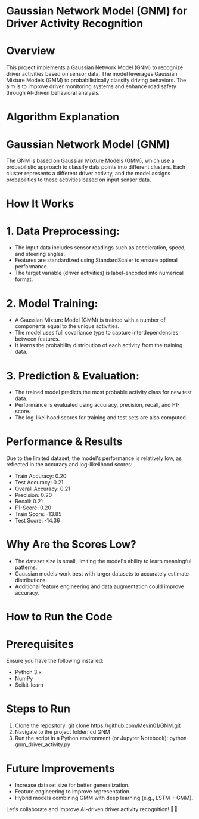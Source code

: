 # Gaussian Network Model (GNM) for Driver Activity Recognition
# Overview
This project implements a Gaussian Network Model (GNM) to recognize driver activities based on sensor data. The model leverages Gaussian Mixture Models (GMM) to probabilistically classify driving behaviors. The aim is to improve driver monitoring systems and enhance road safety through AI-driven behavioral analysis.

# Algorithm Explanation
# Gaussian Network Model (GNM)
The GNM is based on Gaussian Mixture Models (GMM), which use a probabilistic approach to classify data points into different clusters. Each cluster represents a different driver activity, and the model assigns probabilities to these activities based on input sensor data.

# How It Works
# 1. Data Preprocessing:

+ The input data includes sensor readings such as acceleration, speed, and steering angles.
+ Features are standardized using StandardScaler to ensure optimal performance.
+ The target variable (driver activities) is label-encoded into numerical format.
# 2. Model Training:

+ A Gaussian Mixture Model (GMM) is trained with a number of components equal to the unique activities.
+ The model uses full covariance type to capture interdependencies between features.
+ It learns the probability distribution of each activity from the training data.
# 3. Prediction & Evaluation:

+ The trained model predicts the most probable activity class for new test data.
+ Performance is evaluated using accuracy, precision, recall, and F1-score.
+ The log-likelihood scores for training and test sets are also computed.
# Performance & Results
Due to the limited dataset, the model's performance is relatively low, as reflected in the accuracy and log-likelihood scores:

+ Train Accuracy: 0.20
+ Test Accuracy: 0.21
+ Overall Accuracy: 0.21
+ Precision: 0.20
+ Recall: 0.21
+ F1-Score: 0.20
+ Train Score: -13.85
+ Test Score: -14.36

# Why Are the Scores Low?
+ The dataset size is small, limiting the model's ability to learn meaningful patterns.
+ Gaussian models work best with larger datasets to accurately estimate distributions.
+ Additional feature engineering and data augmentation could improve accuracy.

# How to Run the Code
# Prerequisites
Ensure you have the following installed:

+ Python 3.x
+ NumPy
+ Scikit-learn

# Steps to Run
1. Clone the repository:
git clone https://github.com/Mevin01/GNM.git
2. Navigate to the project folder:
cd GNM
3. Run the script in a Python environment (or Jupyter Notebook):
python gnm_driver_activity.py
# Future Improvements
+ Increase dataset size for better generalization.
+ Feature engineering to improve representation.
+ Hybrid models combining GMM with deep learning (e.g., LSTM + GMM).

Let's collaborate and improve AI-driven driver activity recognition! 🚗💡
